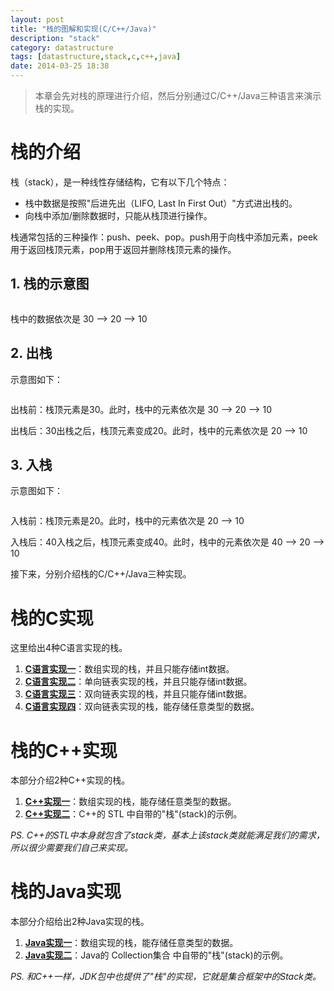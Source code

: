 ```yaml
---
layout: post
title: "栈的图解和实现(C/C++/Java)"
description: "stack"
category: datastructure
tags: [datastructure,stack,c,c++,java]
date: 2014-03-25 18:38
---
```



> 本章会先对栈的原理进行介绍，然后分别通过C/C++/Java三种语言来演示栈的实现。



# 栈的介绍

栈（stack），是一种线性存储结构，它有以下几个特点：

+ 栈中数据是按照"后进先出（LIFO, Last In First Out）"方式进出栈的。
+ 向栈中添加/删除数据时，只能从栈顶进行操作。

栈通常包括的三种操作：push、peek、pop。push用于向栈中添加元素，peek用于返回栈顶元素，pop用于返回并删除栈顶元素的操作。

## 1. 栈的示意图

<a href="https://github.com/wangkuiwu/datastructs_and_algorithm/blob/master/pictures/linear/stack_01.jpg?raw=true"><img src="https://github.com/wangkuiwu/datastructs_and_algorithm/blob/master/pictures/linear/stack_01.jpg?raw=true" alt="" /></a>

栈中的数据依次是 30 --> 20 --> 10

## 2. 出栈

示意图如下：

<a href="https://github.com/wangkuiwu/datastructs_and_algorithm/blob/master/pictures/linear/stack_02.jpg?raw=true"><img src="https://github.com/wangkuiwu/datastructs_and_algorithm/blob/master/pictures/linear/stack_02.jpg?raw=true" alt="" /></a>

出栈前：栈顶元素是30。此时，栈中的元素依次是 30 --> 20 --> 10 

出栈后：30出栈之后，栈顶元素变成20。此时，栈中的元素依次是 20 --> 10 

## 3. 入栈

示意图如下：

<a href="https://github.com/wangkuiwu/datastructs_and_algorithm/blob/master/pictures/linear/stack_03.jpg?raw=true"><img src="https://github.com/wangkuiwu/datastructs_and_algorithm/blob/master/pictures/linear/stack_03.jpg?raw=true" alt="" /></a>

入栈前：栈顶元素是20。此时，栈中的元素依次是 20 --> 10 

入栈后：40入栈之后，栈顶元素变成40。此时，栈中的元素依次是 40 --> 20 --> 10 


接下来，分别介绍栈的C/C++/Java三种实现。

# 栈的C实现

这里给出4种C语言实现的栈。

1. **[C语言实现一][link_stack_c01]**：数组实现的栈，并且只能存储int数据。
2. **[C语言实现二][link_stack_c02]**：单向链表实现的栈，并且只能存储int数据。
3. **[C语言实现三][link_stack_c03]**：双向链表实现的栈，并且只能存储int数据。
4. **[C语言实现四][link_stack_c04]**：双向链表实现的栈，能存储任意类型的数据。


# 栈的C++实现

本部分介绍2种C++实现的栈。

1. **[C++实现一][link_stack_cplus_01]**：数组实现的栈，能存储任意类型的数据。
2. **[C++实现二][link_stack_cplus_02]**：C++的 STL 中自带的"栈"(stack)的示例。

*PS. C++的STL中本身就包含了stack类，基本上该stack类就能满足我们的需求，所以很少需要我们自己来实现。*



# 栈的Java实现

本部分介绍给出2种Java实现的栈。

1. **[Java实现一][link_stack_java_01]**：数组实现的栈，能存储任意类型的数据。
2. **[Java实现二][link_stack_java_02]**：Java的 Collection集合 中自带的"栈"(stack)的示例。

*PS. 和C++一样，JDK包中也提供了"栈"的实现，它就是集合框架中的Stack类。*


[link_stack_c01]: https://github.com/wangkuiwu/datastructs_and_algorithm/tree/master/source/linear/stack/c/array
[link_stack_c02]: https://github.com/wangkuiwu/datastructs_and_algorithm/tree/master/source/linear/stack/c/single_link
[link_stack_c03]: https://github.com/wangkuiwu/datastructs_and_algorithm/tree/master/source/linear/stack/c/double_link
[link_stack_c04]: https://github.com/wangkuiwu/datastructs_and_algorithm/tree/master/source/linear/stack/c/var_dlink
[link_stack_cplus_01]: https://github.com/wangkuiwu/datastructs_and_algorithm/tree/master/source/linear/stack/cplus/self
[link_stack_cplus_02]: https://github.com/wangkuiwu/datastructs_and_algorithm/tree/master/source/linear/stack/cplus/stl_stack
[link_stack_java_01]: https://github.com/wangkuiwu/datastructs_and_algorithm/blob/master/source/linear/stack/java/self/ArrayStack.java
[link_stack_java_02]: https://github.com/wangkuiwu/datastructs_and_algorithm/blob/master/source/linear/stack/java/util_stack/StackTest.java
